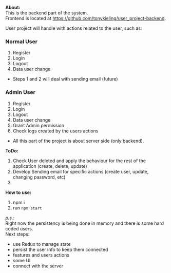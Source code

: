 **About:**  
 This is the backend part of the system.  
 Frontend is located at https://github.com/tonykieling/user_project-backend.  

 User project will handle with actions related to the user, such as:

### Normal User  
 1. Register
 2. Login
 3. Logout
 4. Data user change
 
 * Steps 1 and 2 will deal with sending email (future)

### Admin User
 1. Register
 2. Login
 3. Logout
 4. Data user change
 5. Grant Admin permission
 6. Check logs created by the users actions

 * All this part of the project is about server side (only backend).

 **ToDo:**
 1. Check User deleted and apply the behaviour for the rest of the application (create, delete, update)
 2. Develop Sending email for specific actions (create user, update, changing password, etc)
 3. 

 **How to use:**
 1. npm i
 2. run `npm start`  
 
 *p.s.*:  
 Right now the persistency is being done in memory and there is some hard coded users.  
 Next steps:  
 - use Redux to manage state
 - persist the user info to keep them connected
 - features and users actions
 - some UI
 - connect with the server